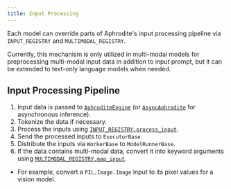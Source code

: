 ```yaml
---
title: Input Processing
---
```


Each model can override parts of Aphrodite's input processing pipeline via `INPUT_REGISTRY` and `MULTIMODAL_REGISTRY`.

Currently, this mechanism is only utilized in multi-modal models for preprocessing multi-modal input data in addition to input prompt, but it can be extended to text-only language models when needed.

## Input Processing Pipeline
1. Input data is passed to [`AphroditeEngine`](https://github.com/PygmalionAI/aphrodite-engine/tree/main/aphrodite/engine/aphrodite_engine.py) (or [`AsyncAphrodite`](https://github.com/PygmalionAI/aphrodite-engine/tree/main/aphrodite/engine/async_aphrodite.py) for asynchronous inference).
2. Tokenize the data if necessary.
3. Process the inputs using [`INPUT_REGISTRY.process_input`](https://github.com/PygmalionAI/aphrodite-engine/tree/main/aphrodite/inputs/registry.py).
4. Send the processed inputs to `ExecutorBase`.
5. Distribute the inputs via `WorkerBase` to `ModelRunnerBase`.
6. If the data contains multi-modal data, convert it into keyword arguments using [`MULTIMODAL_REGISTRY.map_input`](https://github.com/PygmalionAI/aphrodite-engine/tree/main/aphrodite/multimodal/registry.py).
- For example, convert a `PIL.Image.Image` input to its pixel values for a vision model.